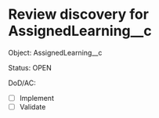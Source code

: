 # Review discovery for AssignedLearning__c

Object: AssignedLearning__c

Status: OPEN

DoD/AC:
- [ ] Implement
- [ ] Validate
